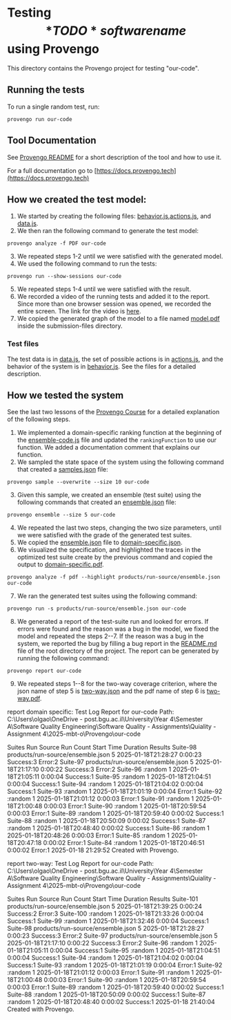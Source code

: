 # Testing $$*TODO* software name$$ using Provengo
This directory contains the Provengo project for testing  "our-code".


## Running the tests
To run a single random test, run:
```shell 
provengo run our-code
```

## Tool Documentation
See [Provengo README](our-code/README.md) for a short description of the tool and how to use it.

For a full documentation go to [https://docs.provengo.tech](https://docs.provengo.tech)

## How we created the test model:
1. We started by creating the following files: [behavior.js](our-code/spec/js/behavior.js),[actions.js](our-code/spec/js/actions.js), and [data.js](our-code/data/data.js).
2. We then ran the following command to generate the test model:
```shell
provengo analyze -f PDF our-code   
```
3. We repeated steps 1-2 until we were satisfied with the generated model.
4. We used the following command to run the tests:
```shell
provengo run --show-sessions our-code
```
5. We repeated steps 1-4 until we were satisfied with the result.
6. We recorded a video of the running tests and added it to the report. Since more than one browser session was opened, we recorded the entire screen. The link for the video is [here](https://postbguacil-my.sharepoint.com/:v:/g/personal/olgaoz_post_bgu_ac_il/EfdxjJFhD2VJgle2hHj8TVkBKT7sD6Jf46mLUjxcgdlHOg?nav=eyJyZWZlcnJhbEluZm8iOnsicmVmZXJyYWxBcHAiOiJPbmVEcml2ZUZvckJ1c2luZXNzIiwicmVmZXJyYWxBcHBQbGF0Zm9ybSI6IldlYiIsInJlZmVycmFsTW9kZSI6InZpZXciLCJyZWZlcnJhbFZpZXciOiJNeUZpbGVzTGlua0NvcHkifX0&e=G1vcpK).
7. We copied the generated graph of the model to a file named [model.pdf](submission-files/model.pdf) inside the submission-files directory.

### Test files
The test data is in [data.js](our-code/data/data.js), the set of possible actions is in [actions.js](our-code/spec/js/actions.js), and the behavior of the system is in [behavior.js](our-code/spec/js/behavior.js).
See the files for a detailed description.


## How we tested the system
See the last two lessons of the [Provengo Course](https://provengo.github.io/Course/Online%20Course/0.9.5/index.html) for a detailed explanation of the following steps.

1. We implemented a domain-specific ranking function at the beginning of the [ensemble-code.js](our-code/meta-spec/ensemble-code.js) file and updated the `rankingFunction` to use our function. We added a documentation comment that explains our function.
2. We sampled the state space of the system using the following command that created a [samples.json](our-code/products/run-source/samples.json) file:
```shell
provengo sample --overwrite --size 10 our-code
```
3. Given this sample, we created an ensemble (test suite) using the following commands that created an [ensemble.json](our-code/products/run-source/ensemble.json) file:
```shell
provengo ensemble --size 5 our-code
```
4. We repeated the last two steps, changing the two size parameters, until we were satisfied with the grade of the generated test suites.
5. We copied the [ensemble.json](our-code/products/run-source/ensemble.json) file to [domain-specific.json](submission-files/domain-specific.json).
6. We visualized the specification, and highlighted the traces in the optimized test suite create by the previous command and copied the output to [domain-specific.pdf](submission-files/domain-specific.pdf).
```shell
provengo analyze -f pdf --highlight products/run-source/ensemble.json our-code
```
7. We ran the generated test suites using the following command:
```shell
provengo run -s products/run-source/ensemble.json our-code 
```
8. We generated a report of the test-suite run and looked for errors. If errors were found and the reason was a bug in the model, we fixed the model and repeated the steps 2--7. If the reason was a bug in the system, we reported the bug by filling a bug report in the [README.md](../README.md) file of the root directory of the project. The report can be generated by running the following command:
```shell
provengo report our-code
```
9. We repeated steps 1--8 for the two-way coverage criterion, where the json name of step 5 is [two-way.json](submission-files/two-way.json) and the pdf name of step 6 is [two-way.pdf](submission-files/two-way.pdf).


report domain specific:
Test Log Report for our-code
Path: C:\Users\olgao\OneDrive - post.bgu.ac.il\University\Year 4\Semester A\Software Quality Engineering\Software Quality - Assignments\Quiality - Assignment 4\2025-mbt-o\Provengo\our-code

Suites	Run Source	Run Count	Start Time	Duration	Results
Suite-98	products/run-source/ensemble.json	5	2025-01-18T21:28:27	0:00:23	
Success:3 Error:2
Suite-97	products/run-source/ensemble.json	5	2025-01-18T21:17:10	0:00:22	
Success:3 Error:2
Suite-96	:random	1	2025-01-18T21:05:11	0:00:04	
Success:1
Suite-95	:random	1	2025-01-18T21:04:51	0:00:04	
Success:1
Suite-94	:random	1	2025-01-18T21:04:02	0:00:04	
Success:1
Suite-93	:random	1	2025-01-18T21:01:19	0:00:04	
Error:1
Suite-92	:random	1	2025-01-18T21:01:12	0:00:03	
Error:1
Suite-91	:random	1	2025-01-18T21:00:48	0:00:03	
Error:1
Suite-90	:random	1	2025-01-18T20:59:54	0:00:03	
Error:1
Suite-89	:random	1	2025-01-18T20:59:40	0:00:02	
Success:1
Suite-88	:random	1	2025-01-18T20:50:09	0:00:02	
Success:1
Suite-87	:random	1	2025-01-18T20:48:40	0:00:02	
Success:1
Suite-86	:random	1	2025-01-18T20:48:26	0:00:03	
Error:1
Suite-85	:random	1	2025-01-18T20:47:18	0:00:02	
Error:1
Suite-84	:random	1	2025-01-18T20:46:51	0:00:02	
Error:1
2025-01-18 21:29:52 Created with Provengo.


report two-way:
Test Log Report for our-code
Path: C:\Users\olgao\OneDrive - post.bgu.ac.il\University\Year 4\Semester A\Software Quality Engineering\Software Quality - Assignments\Quiality - Assignment 4\2025-mbt-o\Provengo\our-code

Suites	Run Source	Run Count	Start Time	Duration	Results
Suite-101	products/run-source/ensemble.json	5	2025-01-18T21:39:25	0:00:24	
Success:2 Error:3
Suite-100	:random	1	2025-01-18T21:33:26	0:00:04	
Success:1
Suite-99	:random	1	2025-01-18T21:32:46	0:00:04	
Success:1
Suite-98	products/run-source/ensemble.json	5	2025-01-18T21:28:27	0:00:23	
Success:3 Error:2
Suite-97	products/run-source/ensemble.json	5	2025-01-18T21:17:10	0:00:22	
Success:3 Error:2
Suite-96	:random	1	2025-01-18T21:05:11	0:00:04	
Success:1
Suite-95	:random	1	2025-01-18T21:04:51	0:00:04	
Success:1
Suite-94	:random	1	2025-01-18T21:04:02	0:00:04	
Success:1
Suite-93	:random	1	2025-01-18T21:01:19	0:00:04	
Error:1
Suite-92	:random	1	2025-01-18T21:01:12	0:00:03	
Error:1
Suite-91	:random	1	2025-01-18T21:00:48	0:00:03	
Error:1
Suite-90	:random	1	2025-01-18T20:59:54	0:00:03	
Error:1
Suite-89	:random	1	2025-01-18T20:59:40	0:00:02	
Success:1
Suite-88	:random	1	2025-01-18T20:50:09	0:00:02	
Success:1
Suite-87	:random	1	2025-01-18T20:48:40	0:00:02	
Success:1
2025-01-18 21:40:04 Created with Provengo.